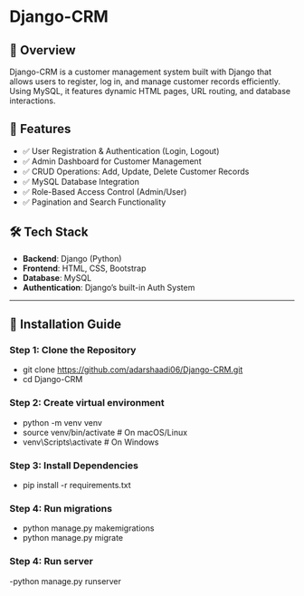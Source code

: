 # Django-CRM  

## 📌 Overview  
Django-CRM is a customer management system built with Django that allows users to register, log in, and manage customer records efficiently. Using MySQL, it features dynamic HTML pages, URL routing, and database interactions.  

## 🚀 Features  
- ✅ User Registration & Authentication (Login, Logout)  
- ✅ Admin Dashboard for Customer Management  
- ✅ CRUD Operations: Add, Update, Delete Customer Records  
- ✅ MySQL Database Integration  
- ✅ Role-Based Access Control (Admin/User)  
- ✅ Pagination and Search Functionality  

## 🛠️ Tech Stack  
- **Backend**: Django (Python)  
- **Frontend**: HTML, CSS, Bootstrap  
- **Database**: MySQL  
- **Authentication**: Django’s built-in Auth System  

---

## 📂 Installation Guide  

### **Step 1: Clone the Repository**  
- git clone https://github.com/adarshaadi06/Django-CRM.git
- cd Django-CRM

### **Step 2: Create virtual environment**  
- python -m venv venv
- source venv/bin/activate   # On macOS/Linux
- venv\Scripts\activate      # On Windows

### **Step 3: Install Dependencies**  

- pip install -r requirements.txt

### **Step 4: Run migrations**  

- python manage.py makemigrations
- python manage.py migrate

### **Step 4: Run server**  

-python manage.py runserver


